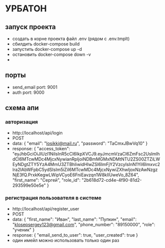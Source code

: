 # УРБАТОН

## запуск проекта
- создать в корне проекта файл .env (рядом с .env.tmplt)
- сбилдить docker-compose build
- запустить docker-compose up -d
- остановить docker-compose down -v
- 
## порты
- send_email port: 9001 
- auth port: 9000


## схема апи
### авторизация
- http://localhost/api/login
- POST 
- data: {
    "email": "losikki@mail.ru",
    "password": "TaCmxJBwVq10"
}
- response: {
    "access_token": "eyJhbGciOiJIUzI1NiIsInR5cCI6IkpXVCJ9.eyJmcmVzaCI6ZmFsc2UsImlhdCI6MTcwMDc4MjcxNywianRpIjoiNDBmMGMxNDMtNTU2ZS00ZTZiLWEyNDgtZTY5YzA4MmU3ZTBhIiwidHlwZSI6ImFjY2VzcyIsInN1YiI6Imxvc2lra2lAbWFpbC5ydSIsIm5iZiI6MTcwMDc4MjcxNywiZXhwIjoxNzAwNzgzNjE3fQ.PrxkKegwLWipVCyoE6FniEavzqn1W8kIlUweVo_8Z64",
    "first_name": "Сергей",
    "role_id": "2b618d72-cd4e-4f90-81d2-293599e50e5e"
}
### регистрация пользователя в системе
- http://localhost/api/register_user
- POST
- data: {
    "first_name": "Иван",
    "last_name": "Пупкин",
    "email": "klosepsergey123@gmail.com",
    "phone_number": "89150000",
    "role": "ученик"
}
- response: {
    "email_send_to_user": true,
    "user_created": true
}
- один имейл можно использовать только один раз